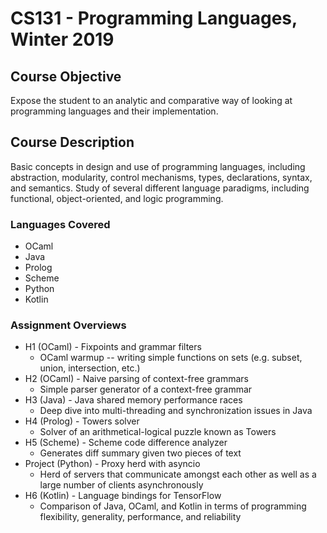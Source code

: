 # CS131 - Programming Languages, Winter 2019  

## Course Objective
Expose the student to an analytic and comparative way of looking at programming languages and their implementation.

## Course Description
Basic concepts in design and use of programming languages, including abstraction, modularity, control mechanisms, types, declarations, syntax, and semantics. Study of several different language paradigms, including functional, object-oriented, and logic programming. 

### Languages Covered
* OCaml
* Java
* Prolog
* Scheme
* Python
* Kotlin

### Assignment Overviews
* H1 (OCaml) - Fixpoints and grammar filters
  * OCaml warmup -- writing simple functions on sets (e.g. subset, union, intersection, etc.)
* H2 (OCaml) - Naive parsing of context-free grammars
  * Simple parser generator of a context-free grammar
* H3 (Java) - Java shared memory performance races
  * Deep dive into multi-threading and synchronization issues in Java
* H4 (Prolog) - Towers solver
  * Solver of an arithmetical-logical puzzle known as Towers
* H5 (Scheme) - Scheme code difference analyzer
  * Generates diff summary given two pieces of text
* Project (Python) - Proxy herd with asyncio
  * Herd of servers that communicate amongst each other as well as a large number of clients asynchronously
* H6 (Kotlin) - Language bindings for TensorFlow
  * Comparison of Java, OCaml, and Kotlin in terms of programming flexibility, generality, performance, and reliability